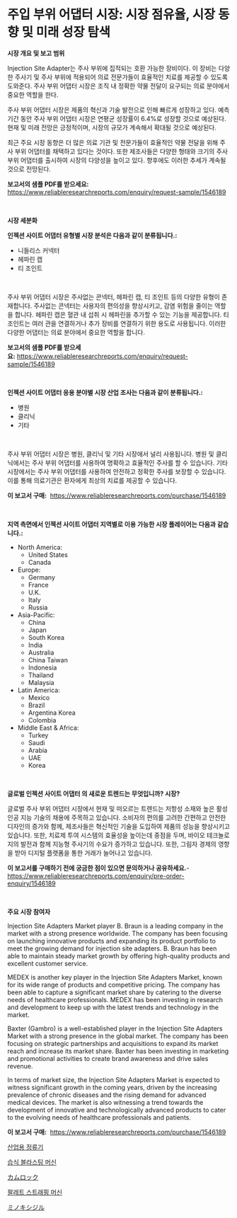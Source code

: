 <p><h1>주입 부위 어댑터 시장: 시장 점유율, 시장 동향 및 미래 성장 탐색</h1></p><p><strong>시장 개요 및 보고 범위</strong></p>
<p><p>Injection Site Adapter는 주사 부위에 집적되는 호환 가능한 장비이다. 이 장비는 다양한 주사기 및 주사 부위에 적용되어 의료 전문가들이 효율적인 치료를 제공할 수 있도록 도와준다. 주사 부위 어댑터 시장은 조직 내 정확한 약물 전달이 요구되는 의료 분야에서 중요한 역할을 한다.</p><p>주사 부위 어댑터 시장은 제품의 혁신과 기술 발전으로 인해 빠르게 성장하고 있다. 예측 기간 동안 주사 부위 어댑터 시장은 연평균 성장률이 6.4%로 성장할 것으로 예상된다. 현재 및 미래 전망은 긍정적이며, 시장의 규모가 계속해서 확대될 것으로 예상된다.</p><p>최근 주요 시장 동향은 더 많은 의료 기관 및 전문가들이 효율적인 약물 전달을 위해 주사 부위 어댑터를 채택하고 있다는 것이다. 또한 제조사들은 다양한 형태와 크기의 주사 부위 어댑터를 출시하여 시장의 다양성을 높이고 있다. 향후에도 이러한 추세가 계속될 것으로 전망된다.</p></p>
<p><strong>보고서의 샘플 PDF를 받으세요:</strong> <a href="https://www.reliableresearchreports.com/enquiry/request-sample/1546189">https://www.reliableresearchreports.com/enquiry/request-sample/1546189</a></p>
<p>&nbsp;</p>
<p><strong>시장 세분화</strong></p>
<p><strong>인젝션 사이트 어댑터 유형별 시장 분석은 다음과 같이 분류됩니다.:</strong></p>
<p><ul><li>니들리스 커넥터</li><li>헤파린 캡</li><li>티 조인트</li></ul></p>
<p>&nbsp;</p>
<p><p>주사 부위 어댑터 시장은 주사없는 콘넥터, 헤파린 캡, 티 조인트 등의 다양한 유형이 존재합니다. 주사없는 콘넥터는 사용자의 편의성을 향상시키고, 감염 위험을 줄이는 역할을 합니다. 헤파린 캡은 혈관 내 섭취 시 헤파린을 추가할 수 있는 기능을 제공합니다. 티 조인트는 여러 관을 연결하거나 추가 장비를 연결하기 위한 용도로 사용됩니다. 이러한 다양한 어댑터는 의료 분야에서 중요한 역할을 합니다.</p></p>
<p><strong>보고서의 샘플 PDF를 받으세요:</strong>&nbsp;<a href="https://www.reliableresearchreports.com/enquiry/request-sample/1546189">https://www.reliableresearchreports.com/enquiry/request-sample/1546189</a></p>
<p>&nbsp;</p>
<p><strong> 인젝션 사이트 어댑터 응용 분야별 시장 산업 조사는 다음과 같이 분류됩니다.:</strong></p>
<p><ul><li>병원</li><li>클리닉</li><li>기타</li></ul></p>
<p>&nbsp;</p>
<p><p>주사 부위 어댑터 시장은 병원, 클리닉 및 기타 시장에서 널리 사용됩니다. 병원 및 클리닉에서는 주사 부위 어댑터를 사용하여 명확하고 효율적인 주사를 할 수 있습니다. 기타 시장에서는 주사 부위 어댑터를 사용하여 안전하고 정확한 주사를 보장할 수 있습니다. 이를 통해 의료기관은 환자에게 최상의 치료를 제공할 수 있습니다.</p></p>
<p><strong>이 보고서 구매:</strong>&nbsp; <a href="https://www.reliableresearchreports.com/purchase/1546189">https://www.reliableresearchreports.com/purchase/1546189</a></p>
<p>&nbsp;</p>
<p><strong>지역 측면에서 인젝션 사이트 어댑터 지역별로 이용 가능한 시장 플레이어는 다음과 같습니다.:</strong></p>
<p><ul>
    <li>
        North America:
        <ul>
            <li>United States</li>
            <li>Canada</li>
        </ul>
    </li>
    <li>
        Europe:
        <ul>
            <li>Germany</li>
            <li>France</li>
            <li>U.K.</li>
            <li>Italy</li>
            <li>Russia</li>
        </ul>
    </li>
    <li>
        Asia-Pacific:
        <ul>
            <li>China</li>
            <li>Japan</li>
            <li>South Korea</li>
            <li>India</li>
            <li>Australia</li>
            <li>China Taiwan</li>
            <li>Indonesia</li>
            <li>Thailand</li>
            <li>Malaysia</li>
        </ul>
    </li>
    <li>
        Latin America:
        <ul>
            <li>Mexico</li>
            <li>Brazil</li>
            <li>Argentina Korea</li>
            <li>Colombia</li>
        </ul>
    </li>
    <li>
        Middle East & Africa:
        <ul>
            <li>Turkey</li>
            <li>Saudi</li>
            <li>Arabia</li>
            <li>UAE</li>
            <li>Korea</li>
        </ul>
    </li>
    </ul></p>
<p>&nbsp;</p>
<p><strong>글로벌 인젝션 사이트 어댑터 의 새로운 트렌드는 무엇입니까? 시장?</strong></p>
<p><p>글로벌 주사 부위 어댑터 시장에서 현재 및 떠오르는 트렌드는 저항성 소재와 높은 활성 인공 지능 기술의 채용에 주목하고 있습니다. 소비자의 편의를 고려한 간편하고 안전한 디자인의 증가와 함께, 제조사들은 혁신적인 기술을 도입하여 제품의 성능을 향상시키고 있습니다. 또한, 치료제 투여 시스템의 효율성을 높이는데 중점을 두며, 바이오 테크놀로지의 발전과 함께 지능형 주사기의 수요가 증가하고 있습니다. 또한, 그림자 경제의 영향을 받아 디지털 플랫폼을 통한 거래가 늘어나고 있습니다.</p></p>
<p><strong>이 보고서를 구매하기 전에 궁금한 점이 있으면 문의하거나 공유하세요.</strong>- <a href="https://www.reliableresearchreports.com/enquiry/pre-order-enquiry/1546189">https://www.reliableresearchreports.com/enquiry/pre-order-enquiry/1546189</a></p>
<p>&nbsp;</p>
<p><strong>주요 시장 참여자</strong></p>
<p><p>Injection Site Adapters Market player B. Braun is a leading company in the market with a strong presence worldwide. The company has been focusing on launching innovative products and expanding its product portfolio to meet the growing demand for injection site adapters. B. Braun has been able to maintain steady market growth by offering high-quality products and excellent customer service.</p><p>MEDEX is another key player in the Injection Site Adapters Market, known for its wide range of products and competitive pricing. The company has been able to capture a significant market share by catering to the diverse needs of healthcare professionals. MEDEX has been investing in research and development to keep up with the latest trends and technology in the market.</p><p>Baxter (Gambro) is a well-established player in the Injection Site Adapters Market with a strong presence in the global market. The company has been focusing on strategic partnerships and acquisitions to expand its market reach and increase its market share. Baxter has been investing in marketing and promotional activities to create brand awareness and drive sales revenue.</p><p>In terms of market size, the Injection Site Adapters Market is expected to witness significant growth in the coming years, driven by the increasing prevalence of chronic diseases and the rising demand for advanced medical devices. The market is also witnessing a trend towards the development of innovative and technologically advanced products to cater to the evolving needs of healthcare professionals and patients.</p></p>
<p><strong>이 보고서 구매:</strong>&nbsp;&nbsp;<a href="https://www.reliableresearchreports.com/purchase/1546189">https://www.reliableresearchreports.com/purchase/1546189</a></p>
<p><p><a href="https://medium.com/@kirby6567566/%EC%82%B0%EC%97%85%EC%9A%A9-%EC%A0%95%EB%A5%98%EA%B8%B0-%EC%8B%9C%EC%9E%A5-%EA%B7%9C%EB%AA%A8-%EC%8B%9C%EC%9E%A5-%EC%A0%84%EB%A7%9D-%EB%B0%8F-%EC%8B%9C%EC%9E%A5-%EC%98%88%EC%B8%A1-2024%EB%85%84%EB%B6%80%ED%84%B0-2031%EB%85%84-681266bfdb96">산업용 정류기</a></p><p><a href="https://medium.com/@johnsonlowe2023_38650/2024-2031-%EB%85%84-%EA%B8%B0%EA%B0%84%EC%9D%84-%EC%9C%84%ED%95%9C-%EC%8A%B5%EC%8B%9D-%ED%8F%AD%ED%8C%8C-%EA%B8%B0%EA%B3%84-%EC%8B%9C%EC%9E%A5-%EB%8F%99%ED%96%A5-%EB%B0%8F-%EC%8B%9C%EC%9E%A5-%EB%B6%84%EC%84%9D-%EC%98%88%EC%B8%A1-0887784ab399">습식 블라스팅 머신</a></p><p><a href="https://medium.com/@harmonybogan1944/%E3%82%AD%E3%83%A3%E3%83%A0%E3%83%AD%E3%83%83%E3%82%AF%E5%B8%82%E5%A0%B4%E3%81%AE%E5%88%86%E6%9E%90-%E3%82%B0%E3%83%AD%E3%83%BC%E3%83%90%E3%83%AB%E7%94%A3%E6%A5%AD%E3%81%AE%E8%A6%8B%E9%80%9A%E3%81%97%E3%81%A8%E4%BA%88%E6%B8%AC-2024%E5%B9%B4%E3%81%8B%E3%82%892031%E5%B9%B4-e18e97aed1df">カムロック</a></p><p><a href="https://github.com/CliftonFisher9067/Market-Research-Report-List-1/blob/main/776765513297.md">팔레트 스트래핑 머신</a></p><p><a href="https://medium.com/@kathleencrooks2003/%E3%83%9F%E3%83%8E%E3%82%AD%E3%82%B7%E3%82%B8%E3%83%AB%E5%B8%82%E5%A0%B4-%E3%82%BF%E3%82%A4%E3%83%97-%E3%82%A2%E3%83%97%E3%83%AA%E3%82%B1%E3%83%BC%E3%82%B7%E3%83%A7%E3%83%B3-%E5%9C%B0%E7%90%86%E3%81%AB%E3%82%88%E3%82%8B%E5%8C%85%E6%8B%AC%E7%9A%84%E8%A9%95%E4%BE%A1-b734f2975b0e">ミノキシジル</a></p></p>
